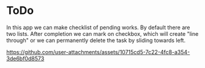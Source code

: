 # ToDo

In this app we can make checklist of pending works. 
By default there are two lists. 
After completion we can mark on checkbox, which will create "line through" or we 
can permanently delete the task by sliding towards left.


https://github.com/user-attachments/assets/10715cd5-7c22-4fc8-a354-3de6bf0d8573

